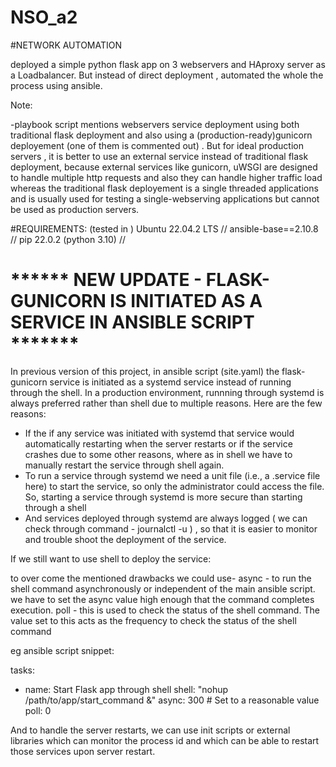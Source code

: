 # NSO_a2
#NETWORK AUTOMATION

deployed a simple python flask app on 3 webservers and HAproxy server as a Loadbalancer. But instead of direct deployment , automated the whole the process using ansible.


Note:

-playbook script mentions webservers service deployment using both traditional flask deployment and also using a (production-ready)gunicorn deployement (one of them is commented out) . But for ideal production servers , it is better to use an external service instead of traditional flask deployment, because external services like gunicorn, uWSGI are designed to handle multiple http requests and also they can handle higher traffic load whereas the traditional flask deployement is a single threaded applications and is usually used for testing a single-webserving applications but cannot be used as production servers.

#REQUIREMENTS:
(tested in ) Ubuntu 22.04.2 LTS // ansible-base==2.10.8 //  pip 22.0.2 (python 3.10) //


# ****** NEW UPDATE - FLASK-GUNICORN IS INITIATED AS A SERVICE IN ANSIBLE SCRIPT *******

In previous version of this project, in ansible script (site.yaml) the flask-gunicorn service is initiated as a systemd service instead of running through the shell.
In a production environment, runnning through systemd is always preferred rather than shell due to multiple reasons. Here are the few reasons:
- If the if any service was initiated with systemd that service would automatically restarting when the server restarts or if the service crashes due to some other reasons, where as in shell we have to manually restart the service through shell again.
- To run a service through systemd we need a unit file (i.e., a .service file here) to start the service, so only the administrator could access the file. So, starting a service through systemd is more secure than starting through a shell
- And services deployed through systemd are always logged ( we can check through command - journalctl -u <unit-file>) , so that it is easier to monitor and trouble shoot the deployment of the service.

If we still want to use shell to deploy the service:

to over come the mentioned drawbacks we could use- 
async - to run the shell command asynchronously or independent of the main ansible script. we have to set the async value high enough that the command completes execution.
poll - this is used to check the status of the shell command. The value set to this acts as the frequency to check the status of the shell command

eg ansible script snippet:

tasks:

   - name: Start Flask app through shell
     shell: "nohup /path/to/app/start_command &"
     async: 300  # Set to a reasonable value
     poll: 0


And to handle the server restarts, we can use init scripts or external libraries which can monitor the process id and which can be able to restart those services upon server restart.




 
